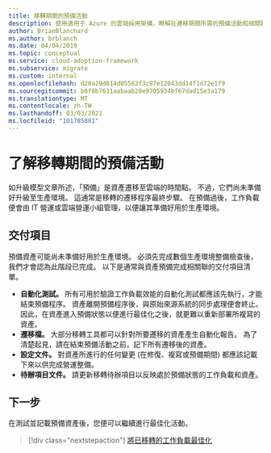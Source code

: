 ```yaml
---
title: 移轉期間的預備活動
description: 使用適用于 Azure 的雲端採用架構，瞭解在遷移期間所需的預備活動和相關聯的交付專案。
author: BrianBlanchard
ms.author: brblanch
ms.date: 04/04/2019
ms.topic: conceptual
ms.service: cloud-adoption-framework
ms.subservice: migrate
ms.custom: internal
ms.openlocfilehash: d20a29d014d05562f3c97e12043dd14f1d72e1f9
ms.sourcegitcommit: b8f8b7631aabaab28e9705934bf67dad15e3a179
ms.translationtype: MT
ms.contentlocale: zh-TW
ms.lasthandoff: 03/03/2021
ms.locfileid: "101785881"
---
```

# <a name="understand-staging-activities-during-a-migration"></a>了解移轉期間的預備活動

如升級模型文章所述，「預備」是資產遷移至雲端的時間點。 不過，它們尚未準備好升級至生產環境。 這通常是移轉的遷移程序最終步驟。 在預備過後，工作負載便會由 IT 營運或雲端營運小組管理，以便讓其準備好用於生產環境。

## <a name="deliverables"></a>交付項目

預備資產可能尚未準備好用於生產環境。 必須先完成數個生產環境整備檢查後，我們才會認為此階段已完成。 以下是通常與資產預備完成相關聯的交付項目清單。

- **自動化測試。** 所有可用於驗證工作負載效能的自動化測試都應該先執行，才能結束預備程序。 資產離開預備程序後，與原始來源系統的同步處理便會終止。 因此，在資產進入預備狀態以便進行最佳化之後，就更難以重新部署所複寫的資產。
- **遷移檔。** 大部分移轉工具都可以針對所要遷移的資產產生自動化報告。 為了清楚起見，請在結束預備活動之前，記下所有遷移後的資產。
- **設定文件。** 對資產所進行的任何變更 (在修復、複寫或預備期間) 都應該記載下來以供完成營運整備。
- **待辦項目文件。** 請更新移轉待辦項目以反映處於預備狀態的工作負載和資產。

## <a name="next-steps"></a>下一步

在測試並記載預備資產後，您便可以繼續進行最佳化活動。

> [!div class="nextstepaction"]
> [將已移轉的工作負載最佳化](../optimize/index.md)
